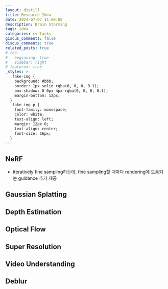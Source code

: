 ```yaml
---
layout: distill
title: Research Idea
date: 2024-07-07 11:00:00
description: Brain Storming
tags: idea
categories: cv-tasks
giscus_comments: false
disqus_comments: true
related_posts: true
# toc:
#   beginning: true
#   sidebar: right
# featured: true
_styles: >
  .fake-img {
    background: #bbb;
    border: 1px solid rgba(0, 0, 0, 0.1);
    box-shadow: 0 0px 4px rgba(0, 0, 0, 0.1);
    margin-bottom: 12px;
  }
  .fake-img p {
    font-family: monospace;
    color: white;
    text-align: left;
    margin: 12px 0;
    text-align: center;
    font-size: 16px;
  }
---
```


## NeRF

- iteratively fine sampling하는데, fine sampling할 때마다 rendering에 도움되는 guidance 추가 제공

## Gaussian Splatting

## Depth Estimation

## Optical Flow

## Super Resolution

## Video Understanding

## Deblur